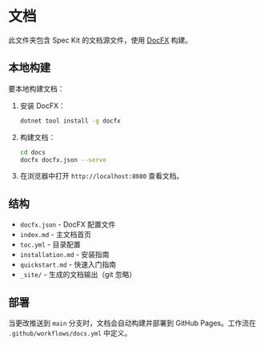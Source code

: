 # 文档

此文件夹包含 Spec Kit 的文档源文件，使用 [DocFX](https://dotnet.github.io/docfx/) 构建。

## 本地构建

要本地构建文档：

1. 安装 DocFX：
   ```bash
   dotnet tool install -g docfx
   ```

2. 构建文档：
   ```bash
   cd docs
   docfx docfx.json --serve
   ```

3. 在浏览器中打开 `http://localhost:8080` 查看文档。

## 结构

- `docfx.json` - DocFX 配置文件
- `index.md` - 主文档首页
- `toc.yml` - 目录配置
- `installation.md` - 安装指南
- `quickstart.md` - 快速入门指南
- `_site/` - 生成的文档输出（git 忽略）

## 部署

当更改推送到 `main` 分支时，文档会自动构建并部署到 GitHub Pages。工作流在 `.github/workflows/docs.yml` 中定义。
